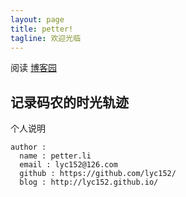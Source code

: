 ```yaml
---
layout: page
title: petter!
tagline: 欢迎光临
---
```


阅读 [博客园](http://www.cnblogs.com/peterli2013/)

## 记录码农的时光轨迹

个人说明

    author :
      name : petter.li
      email : lyc152@126.com
      github : https://github.com/lyc152/
      blog : http://lyc152.github.io/
